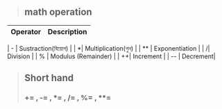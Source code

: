 > ## math operation

| Operator | Description | 
| :---: |  :---: |

| - | Sustraction(বিয়োগ) |
| *| Multiplication(গুন) |
| ** | Exponentiation |
| /| Division |
| % | 	Modulus (Remainder) |
| ++|	Increment |
| -- | 	Decrement|

> ## Short hand
> ### += , -= , *= , /= , %= , **=



